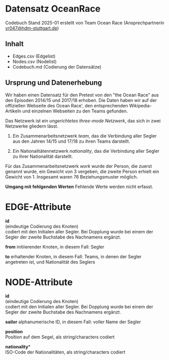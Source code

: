 # Datensatz OceanRace #
Codebuch Stand 2025-01
erstellt von Team Ocean Race (Ansprechpartnerin vr047@hdm-stuttgart.de)

## Inhalt
- Edges.csv (Edgelist)
- Nodes.csv (Nodelist)
- Codebuch.md (Codierung der Datensätze)

## Ursprung und Datenerhebung
Wir haben einen Datensatz für den Pretest von den "the Ocean Race" aus den Episoden 2014/15 und 2017/18 erhoben. Die Daten haben wir auf der offiziellen Webseite des Ocean Race', den entsprechenden Wikipedia-Artikeln und einzelnen Webseiten zu den Teams gefunden. 

Das Netzwerk ist ein *ungerichtetes three-mode Netzwerk*, das sich in zwei Netzwerke gliedern lässt. 

1) Ein Zusammenarbeitsnetzwerk *team*, das die Verbindung aller Segler aus den Jahren 14/15 und 17/18 zu ihren Teams darstellt.

2) Ein Nationalitätennetzwerk *nationality*, das die Verbindung aller Segler zu ihrer Nationalität darstellt.
  
Für das Zusammenarbeitsnetzwerk *work* wurde der Person, die zuerst genannt wurde, ein Gewicht von 3 vergeben, die zweite Person erhielt ein Gewicht von 1. Insgesamt waren 76 Beziehungsmuster möglich.  

**Umgang mit fehlgenden Werten**
Fehlende Werte werden nicht erfasst.

# EDGE-Attribute

**id**  
(eindeutige Codierung des Knoten)   
codiert mit den Initialen aller Segler. Bei Dopplung wurde bei einem der Segler der zweite Buchstabe des Nachnamens ergänzt.

**from**
initiierender Knoten, in diesem Fall: Segler

**to**
erhaltender Knoten, in diesem Fall: Teams, in denen der Segler angetreten ist, und Nationalität des Seglers


# NODE-Attribute  
  
**id**  
(eindeutige Codierung des Knoten)   
codiert mit den Initialen aller Segler. Bei Dopplung wurde bei einem der Segler der zweite Buchstabe des Nachnamens ergänzt.

**sailor**
alphanumerische ID, in diesem Fall: voller Name der Segler


**position**    
Position auf dem Segel, als string/characters codiert 

  
**nationality***    
ISO-Code der Nationalitäten, als string/characters codiert


##
